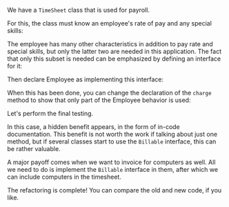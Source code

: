 We have a <code>TimeSheet</code> class that is used for payroll.

For this, the class must know an employee's rate of pay and any special skills:

The employee has many other characteristics in addition to pay rate and special skills, but only the latter two are needed in this application. The fact that only this subset is needed can be emphasized by defining an interface for it:

Then declare Employee as implementing this interface:

When this has been done, you can change the declaration of the <code>charge</code> method to show that only part of the Employee behavior is used:

Let's perform the final testing.

In this case, a hidden benefit appears, in the form of in-code documentation. This benefit is not worth the work if talking about just one method, but if several classes start to use the <code>Billable</code> interface, this can be rather valuable.

A major payoff comes when we want to invoice for computers as well. All we need to do is implement the <code>Billable</code> interface in them, after which we can include computers in the timesheet.

The refactoring is complete! You can compare the old and new code, if you like.